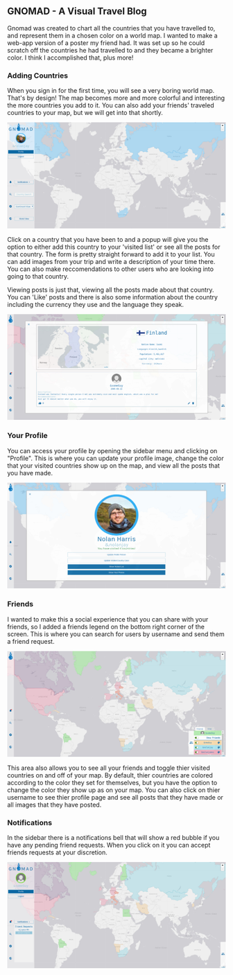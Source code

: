 ## GNOMAD - A Visual Travel Blog

Gnomad was created to chart all the countries that you have travelled to, and represent them in a chosen color on a world map. I wanted to make a web-app version of a poster my friend had. It was set up so he could scratch off the countries he had travelled to and they became a brighter color. I think I accomplished that, plus more!

### Adding Countries

When you sign in for the first time, you will see a very boring world map. That's by design! The map becomes more and more colorful and interesting the more countries you add to it. You can also add your friends' traveled countries to your map, but we will get into that shortly.

![Visited Countries](/imgs/sidebar.jpg)

Click on a country that you have been to and a popup will give you the option to either add this country to your 'visited list' or see all the posts for that country. The form is pretty straight forward to add it to your list. You can add images from your trip and write a description of your time there. You can also make reccomendations to other users who are looking into going to that country.

Viewing posts is just that, viewing all the posts made about that country. You can 'Like' posts and there is also some information about the country including the currency they use and the language they speak.

![View Posts](/imgs/viewPosts.jpg)

### Your Profile

You can access your profile by opening the sidebar menu and clicking on "Profile". This is where you can update your profile image, change the color that your visited countries show up on the map, and view all the posts that you have made.

![Profile Page](/imgs/profile.jpg)

### Friends

I wanted to make this a social experience that you can share with your friends, so I added a friends legend on the bottom right corner of the screen. This is where you can search for users by username and send them a friend request.

![Friends Legend](/imgs/friendsLegend.jpg)

This area also allows you to see all your friends and toggle thier visited countries on and off of your map. By default, thier countries are colored according to the color they set for themselves, but you have the option to change the color they show up as on your map. You can also click on thier username to see thier profile page and see all posts that they have made or all images that they have posted.

### Notifications

In the sidebar there is a notifications bell that will show a red bubble if you have any pending friend requests. When you click on it you can accept friends requests at your discretion.

![Notifications](/imgs/notifications.jpg)
